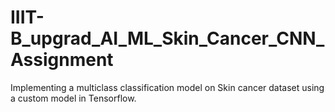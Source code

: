 # IIIT-B_upgrad_AI_ML_Skin_Cancer_CNN_Assignment
Implementing a multiclass classification model on Skin cancer dataset using a custom model in Tensorflow.

